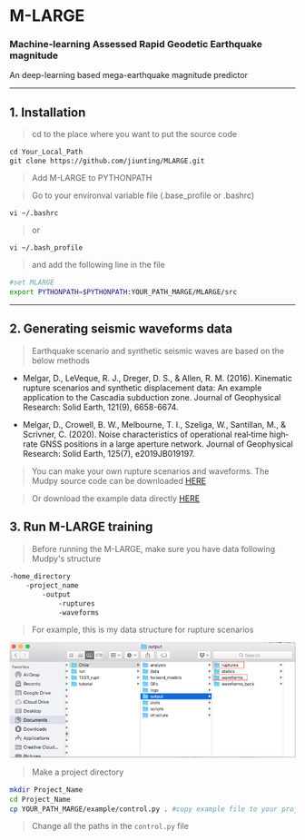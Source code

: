 # M-LARGE

### Machine-learning Assessed Rapid Geodetic Earthquake magnitude   
An deep-learning based mega-earthquake magnitude predictor

****
## 1. Installation
> cd to the place where you want to put the source code  

    cd Your_Local_Path  
    git clone https://github.com/jiunting/MLARGE.git
    
> Add M-LARGE to PYTHONPATH

> Go to your environval variable file (.base_profile or .bashrc)  

    vi ~/.bashrc  
    
> or 

    vi ~/.bash_profile      
    
> and add the following line in the file

```bash
#set MLARGE
export PYTHONPATH=$PYTHONPATH:YOUR_PATH_MARGE/MLARGE/src
```    
****

## 2. Generating seismic waveforms data
> Earthquake scenario and synthetic seismic waves are based on the below methods  
* Melgar, D., LeVeque, R. J., Dreger, D. S., & Allen, R. M. (2016). Kinematic rupture scenarios and synthetic displacement data: An example application to the Cascadia subduction zone. Journal of Geophysical Research: Solid Earth, 121(9), 6658-6674.  

* Melgar, D., Crowell, B. W., Melbourne, T. I., Szeliga, W., Santillan, M., & Scrivner, C. (2020). Noise characteristics of operational real‐time high‐rate GNSS positions in a large aperture network. Journal of Geophysical Research: Solid Earth, 125(7), e2019JB019197.

> You can make your own rupture scenarios and waveforms. The Mudpy source code can be downloaded [HERE][Mudpy]  

> Or download the example data directly [HERE][Link_data]

## 3. Run M-LARGE training  
> Before running the M-LARGE, make sure you have data following Mudpy's structure  
```
-home_directory
    -project_name
        -output
            -ruptures
            -waveforms
```
> For example, this is my data structure for rupture scenarios  

![](./image/Exp_datastructure.png "title1")  

> Make a project directory
```bash
mkdir Project_Name
cd Project_Name
cp YOUR_PATH_MARGE/example/control.py . #copy example file to your project directory
```
> Change all the paths in the `control.py` file


[Mudpy]:https://github.com/dmelgarm/MudPy "Multi-data source modeling and inversion toolkit"
[FK]:http://www.eas.slu.edu/People/LZhu/home.html "FK package from Dr. Zhu Lupei"
[Link_data]:https://zenodo.org/ "Data will be released soon..."
[Exp_fig1]:/image/Exp_datastructure.png "Mudpy data structure"

